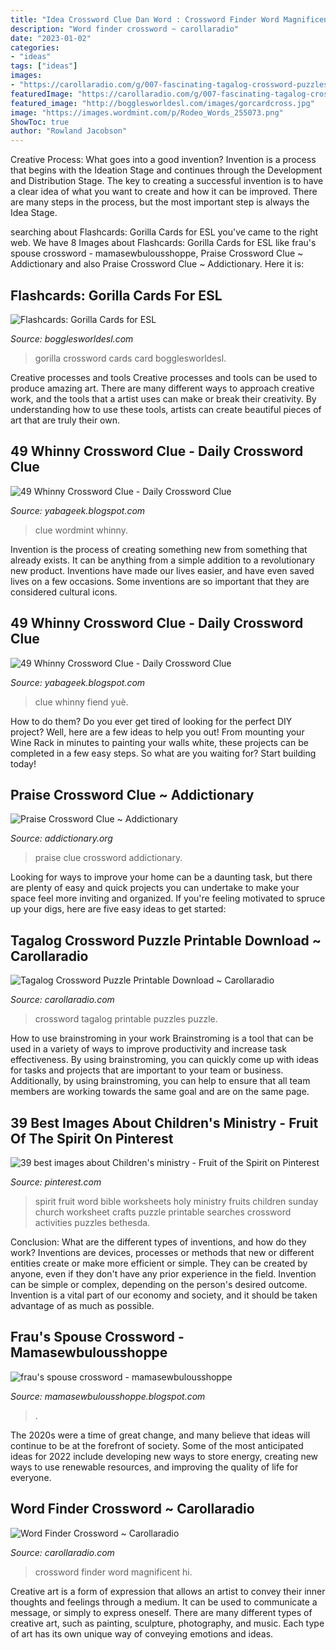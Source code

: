 ```yaml
---
title: "Idea Crossword Clue Dan Word : Crossword Finder Word Magnificent Hi"
description: "Word finder crossword ~ carollaradio"
date: "2023-01-02"
categories:
- "ideas"
tags: ["ideas"]
images:
- "https://carollaradio.com/g/007-fascinating-tagalog-crossword-puzzles-printable-download-example-1024_1141.jpg"
featuredImage: "https://carollaradio.com/g/007-fascinating-tagalog-crossword-puzzles-printable-download-example-1024_1141.jpg"
featured_image: "http://bogglesworldesl.com/images/gorcardcross.jpg"
image: "https://images.wordmint.com/p/Rodeo_Words_255073.png"
ShowToc: true
author: "Rowland Jacobson"
---
```



Creative Process: What goes into a good invention?
Invention is a process that begins with the Ideation Stage and continues through the Development and Distribution Stage. The key to creating a successful invention is to have a clear idea of what you want to create and how it can be improved. There are many steps in the process, but the most important step is always the Idea Stage.

	

		
searching about Flashcards: Gorilla Cards for ESL you've came to the right web. We have 8 Images about Flashcards: Gorilla Cards for ESL like frau&#039;s spouse crossword - mamasewbulousshoppe, Praise Crossword Clue ~ Addictionary and also Praise Crossword Clue ~ Addictionary. Here it is:
		
    
## Flashcards: Gorilla Cards For ESL

<img loading=lazy src="http://bogglesworldesl.com/images/gorcardcross.jpg" onerror="this.onerror=null;this.src='https://tse3.mm.bing.net/th?id=OIP.jdNoSKuvJNbfmqdkQ45RQAHaKL&amp;pid=15.1';" alt="Flashcards: Gorilla Cards for ESL">

_Source: bogglesworldesl.com_

>gorilla crossword cards card bogglesworldesl. 

	

Creative processes and tools
Creative processes and tools can be used to produce amazing art. There are many different ways to approach creative work, and the tools that a artist uses can make or break their creativity. By understanding how to use these tools, artists can create beautiful pieces of art that are truly their own.

    
## 49 Whinny Crossword Clue - Daily Crossword Clue

<img loading=lazy src="https://images.wordmint.com/p/Rodeo_Words_255073.png" onerror="this.onerror=null;this.src='https://tse1.mm.bing.net/th?id=OIP.TwnTwPIsQRHuW3tQ99sFRgHaJ1&amp;pid=15.1';" alt="49 Whinny Crossword Clue - Daily Crossword Clue">

_Source: yabageek.blogspot.com_

>clue wordmint whinny. 

	

Invention is the process of creating something new from something that already exists. It can be anything from a simple addition to a revolutionary new product. Inventions have made our lives easier, and have even saved lives on a few occasions. Some inventions are so important that they are considered cultural icons.

    
## 49 Whinny Crossword Clue - Daily Crossword Clue

<img loading=lazy src="http://www.crosswordfiend.com/blog/wp-content/uploads/2013/09/PP-180.png" onerror="this.onerror=null;this.src='https://tse3.mm.bing.net/th?id=OIP.uLLpjcXTieIOzmfP9EFv3QHaHa&amp;pid=15.1';" alt="49 Whinny Crossword Clue - Daily Crossword Clue">

_Source: yabageek.blogspot.com_

>clue whinny fiend yuè. 

	

How to do them?
Do you ever get tired of looking for the perfect DIY project? Well, here are a few ideas to help you out! From mounting your Wine Rack in minutes to painting your walls white, these projects can be completed in a few easy steps. So what are you waiting for? Start building today!

    
## Praise Crossword Clue ~ Addictionary

<img loading=lazy src="https://www.addictionary.org/g/004-top-praise-crossword-clue-inspirations.jpg" onerror="this.onerror=null;this.src='https://tse4.mm.bing.net/th?id=OIP.Rh2DFN5dSNCe-t4z9YpJWwHaFt&amp;pid=15.1';" alt="Praise Crossword Clue ~ Addictionary">

_Source: addictionary.org_

>praise clue crossword addictionary. 

	

Looking for ways to improve your home can be a daunting task, but there are plenty of easy and quick projects you can undertake to make your space feel more inviting and organized. If you're feeling motivated to spruce up your digs, here are five easy ideas to get started: 

    
## Tagalog Crossword Puzzle Printable Download ~ Carollaradio

<img loading=lazy src="https://carollaradio.com/g/007-fascinating-tagalog-crossword-puzzles-printable-download-example-1024_1141.jpg" onerror="this.onerror=null;this.src='https://tse2.mm.bing.net/th?id=OIP.stJZNFp9P18k2w22wDh1aQHaIP&amp;pid=15.1';" alt="Tagalog Crossword Puzzle Printable Download ~ Carollaradio">

_Source: carollaradio.com_

>crossword tagalog printable puzzles puzzle. 

	

How to use brainstroming in your work
Brainstroming is a tool that can be used in a variety of ways to improve productivity and increase task effectiveness. By using brainstroming, you can quickly come up with ideas for tasks and projects that are important to your team or business. Additionally, by using brainstroming, you can help to ensure that all team members are working towards the same goal and are on the same page.

    
## 39 Best Images About Children&#039;s Ministry - Fruit Of The Spirit On Pinterest

<img loading=lazy src="https://s-media-cache-ak0.pinimg.com/736x/8a/76/71/8a7671ffcf6bb836f34c9a8b49c39f1d--free-worksheets-for-kids-fruit-of-the-spirit-word-search.jpg" onerror="this.onerror=null;this.src='https://tse4.mm.bing.net/th?id=OIP.rmzGo--ZdudiRiyNGnfd-gAAAA&amp;pid=15.1';" alt="39 best images about Children&#039;s ministry - Fruit of the Spirit on Pinterest">

_Source: pinterest.com_

>spirit fruit word bible worksheets holy ministry fruits children sunday church worksheet crafts puzzle printable searches crossword activities puzzles bethesda. 

	

Conclusion: What are the different types of inventions, and how do they work?
Inventions are devices, processes or methods that new or different entities create or make more efficient or simple. They can be created by anyone, even if they don't have any prior experience in the field. Invention can be simple or complex, depending on the person's desired outcome. Invention is a vital part of our economy and society, and it should be taken advantage of as much as possible.

    
## Frau&#039;s Spouse Crossword - Mamasewbulousshoppe

<img loading=lazy src="https://i.pinimg.com/474x/bd/a1/77/bda177f06626ce6f016e959ca68f2c4e.jpg" onerror="this.onerror=null;this.src='https://tse3.mm.bing.net/th?id=OIP.jNqrGM6r5Z2JpVF0MvcFUQHCJj&amp;pid=15.1';" alt="frau&#039;s spouse crossword - mamasewbulousshoppe">

_Source: mamasewbulousshoppe.blogspot.com_

>. 

	

The 2020s were a time of great change, and many believe that ideas will continue to be at the forefront of society. Some of the most anticipated ideas for 2022 include developing new ways to store energy, creating new ways to use renewable resources, and improving the quality of life for everyone.

    
## Word Finder Crossword ~ Carollaradio

<img loading=lazy src="https://carollaradio.com/g/001-magnificent-word-finder-crossword-highest-clarity-1920_1717.jpg" onerror="this.onerror=null;this.src='https://tse4.mm.bing.net/th?id=OIP.EYLYyyeq-tCLGva4i491ygHaGn&amp;pid=15.1';" alt="Word Finder Crossword ~ Carollaradio">

_Source: carollaradio.com_

>crossword finder word magnificent hi. 

	

Creative art is a form of expression that allows an artist to convey their inner thoughts and feelings through a medium. It can be used to communicate a message, or simply to express oneself. There are many different types of creative art, such as painting, sculpture, photography, and music. Each type of art has its own unique way of conveying emotions and ideas.

